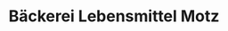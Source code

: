 ---
title: "Bäckerei Lebensmittel Motz"
url: /leutkirch-im-allgaeu/baeckerei-lebensmittel-motz/
shop: Bäckerei
---